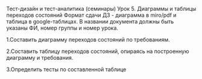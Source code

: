 Тест-дизайн и тест-аналитика (семинары)
Урок 5. Диаграммы и таблицы переходов состояний
Формат сдачи ДЗ - диаграмма в miro/pdf и таблица в google-таблицах. В названии документа должны быть указаны ФИ, номер группы и номер урока.

1.Составить диаграмму переходов состояний по требованиям.

2.Составить таблицу переходов состояний, опираясь на построенную диаграмму и требования.

3.Определить тесты по составленной таблице
